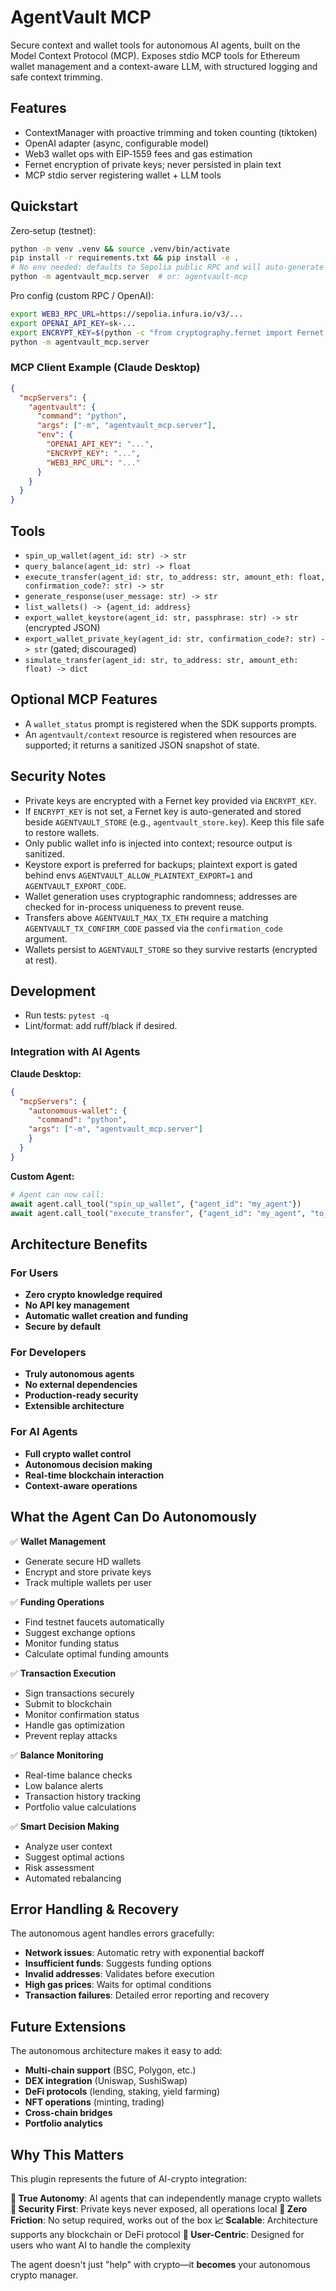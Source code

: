 # AgentVault MCP

Secure context and wallet tools for autonomous AI agents, built on the Model Context Protocol (MCP). Exposes stdio MCP tools for Ethereum wallet management and a context-aware LLM, with structured logging and safe context trimming.

## Features
- ContextManager with proactive trimming and token counting (tiktoken)
- OpenAI adapter (async, configurable model)
- Web3 wallet ops with EIP‑1559 fees and gas estimation
- Fernet encryption of private keys; never persisted in plain text
- MCP stdio server registering wallet + LLM tools

## Quickstart
Zero‑setup (testnet):
```bash
python -m venv .venv && source .venv/bin/activate
pip install -r requirements.txt && pip install -e .
# No env needed: defaults to Sepolia public RPC and will auto-generate ENCRYPT_KEY sidecar
python -m agentvault_mcp.server  # or: agentvault-mcp
```

Pro config (custom RPC / OpenAI):
```bash
export WEB3_RPC_URL=https://sepolia.infura.io/v3/...
export OPENAI_API_KEY=sk-...
export ENCRYPT_KEY=$(python -c "from cryptography.fernet import Fernet;print(Fernet.generate_key().decode())")
python -m agentvault_mcp.server
```

### MCP Client Example (Claude Desktop)
```json
{
  "mcpServers": {
    "agentvault": {
      "command": "python",
      "args": ["-m", "agentvault_mcp.server"],
      "env": {
        "OPENAI_API_KEY": "...",
        "ENCRYPT_KEY": "...",
        "WEB3_RPC_URL": "..."
      }
    }
  }
}
```

## Tools
- `spin_up_wallet(agent_id: str) -> str`
- `query_balance(agent_id: str) -> float`
- `execute_transfer(agent_id: str, to_address: str, amount_eth: float, confirmation_code?: str) -> str`
- `generate_response(user_message: str) -> str`
- `list_wallets() -> {agent_id: address}`
- `export_wallet_keystore(agent_id: str, passphrase: str) -> str` (encrypted JSON)
- `export_wallet_private_key(agent_id: str, confirmation_code?: str) -> str` (gated; discouraged)
- `simulate_transfer(agent_id: str, to_address: str, amount_eth: float) -> dict`

## Optional MCP Features
- A `wallet_status` prompt is registered when the SDK supports prompts.
- An `agentvault/context` resource is registered when resources are supported; it returns a sanitized JSON snapshot of state.

## Security Notes
- Private keys are encrypted with a Fernet key provided via `ENCRYPT_KEY`.
- If `ENCRYPT_KEY` is not set, a Fernet key is auto-generated and stored beside `AGENTVAULT_STORE` (e.g., `agentvault_store.key`). Keep this file safe to restore wallets.
- Only public wallet info is injected into context; resource output is sanitized.
- Keystore export is preferred for backups; plaintext export is gated behind envs `AGENTVAULT_ALLOW_PLAINTEXT_EXPORT=1` and `AGENTVAULT_EXPORT_CODE`.
- Wallet generation uses cryptographic randomness; addresses are checked for in-process uniqueness to prevent reuse.
- Transfers above `AGENTVAULT_MAX_TX_ETH` require a matching `AGENTVAULT_TX_CONFIRM_CODE` passed via the `confirmation_code` argument.
- Wallets persist to `AGENTVAULT_STORE` so they survive restarts (encrypted at rest).

## Development
- Run tests: `pytest -q`
- Lint/format: add ruff/black if desired.

### Integration with AI Agents

**Claude Desktop:**
```json
{
  "mcpServers": {
    "autonomous-wallet": {
      "command": "python",
    "args": ["-m", "agentvault_mcp.server"]
    }
  }
}
```

**Custom Agent:**
```python
# Agent can now call:
await agent.call_tool("spin_up_wallet", {"agent_id": "my_agent"})
await agent.call_tool("execute_transfer", {"agent_id": "my_agent", "to_address": "...", "amount_eth": 0.01})
```

## Architecture Benefits

### For Users
- **Zero crypto knowledge required**
- **No API key management**
- **Automatic wallet creation and funding**
- **Secure by default**

### For Developers
- **Truly autonomous agents**
- **No external dependencies**
- **Production-ready security**
- **Extensible architecture**

### For AI Agents
- **Full crypto wallet control**
- **Autonomous decision making**
- **Real-time blockchain interaction**
- **Context-aware operations**

## What the Agent Can Do Autonomously

✅ **Wallet Management**
- Generate secure HD wallets
- Encrypt and store private keys
- Track multiple wallets per user

✅ **Funding Operations**
- Find testnet faucets automatically
- Suggest exchange options
- Monitor funding status
- Calculate optimal funding amounts

✅ **Transaction Execution**
- Sign transactions securely
- Submit to blockchain
- Monitor confirmation status
- Handle gas optimization
- Prevent replay attacks

✅ **Balance Monitoring**
- Real-time balance checks
- Low balance alerts
- Transaction history tracking
- Portfolio value calculations

✅ **Smart Decision Making**
- Analyze user context
- Suggest optimal actions
- Risk assessment
- Automated rebalancing

## Error Handling & Recovery

The autonomous agent handles errors gracefully:
- **Network issues**: Automatic retry with exponential backoff
- **Insufficient funds**: Suggests funding options
- **Invalid addresses**: Validates before execution
- **High gas prices**: Waits for optimal conditions
- **Transaction failures**: Detailed error reporting and recovery

## Future Extensions

The autonomous architecture makes it easy to add:
- **Multi-chain support** (BSC, Polygon, etc.)
- **DEX integration** (Uniswap, SushiSwap)
- **DeFi protocols** (lending, staking, yield farming)
- **NFT operations** (minting, trading)
- **Cross-chain bridges**
- **Portfolio analytics**

## Why This Matters

This plugin represents the future of AI-crypto integration:

**🤖 True Autonomy**: AI agents that can independently manage crypto wallets
**🔐 Security First**: Private keys never exposed, all operations local
**🚀 Zero Friction**: No setup required, works out of the box
**📈 Scalable**: Architecture supports any blockchain or DeFi protocol
**🎯 User-Centric**: Designed for users who want AI to handle the complexity

The agent doesn't just "help" with crypto—it **becomes** your autonomous crypto manager.
